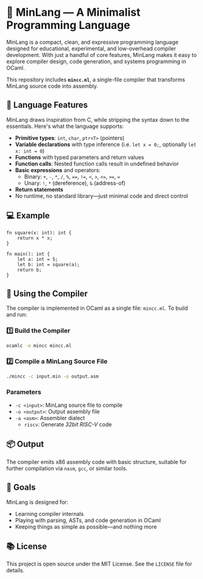 # 🧵 MinLang — A Minimalist Programming Language

MinLang is a compact, clean, and expressive programming language designed for educational, experimental, and low-overhead compiler development. With just a handful of core features, MinLang makes it easy to explore compiler design, code generation, and systems programming in OCaml.

This repository includes **`mincc.ml`**, a single-file compiler that transforms MinLang source code into assembly.

## 🔧 Language Features

MinLang draws inspiration from C, while stripping the syntax down to the essentials. Here's what the language supports:

- **Primitive types**: `int`, `char`, `ptr<T>` (pointers)
- **Variable declarations** with type inference (i.e. `let x = 0;`, optionally `let x: int = 0`)
- **Functions** with typed parameters and return values
- **Function calls**: Nested function calls result in undefined behavior
- **Basic expressions** and operators:
  - Binary: `+`, `-`, `*`, `/`, `%`, `==`, `!=`, `<`, `>`, `<=`, `>=`, `=`
  - Unary: `!`, `*` (dereference), `&` (address-of)
- **Return statements**
- No runtime, no standard library—just minimal code and direct control


## 💻 Example

```minlang
fn square(x: int): int {
    return x * x;
}

fn main(): int {
    let a: int = 5;
    let b: int = square(a);
    return b;
}
```

## 🚀 Using the Compiler

The compiler is implemented in OCaml as a single file: `mincc.ml`. To build and run:

### 1️⃣ Build the Compiler

```bash
ocamlc -o mincc mincc.ml
```

### 2️⃣ Compile a MinLang Source File

```bash
./mincc -c input.min -o output.asm
```

### Parameters

- `-c <input>`: MinLang source file to compile
- `-o <output>`: Output assembly file
- `-a <asm>`: Assembler dialect
  - `riscv`: Generate *32bit RISC-V* code


## 📦 Output

The compiler emits x86 assembly code with basic structure, suitable for further compilation via `nasm`, `gcc`, or similar tools.

## 🧪 Goals

MinLang is designed for:

- Learning compiler internals
- Playing with parsing, ASTs, and code generation in OCaml
- Keeping things as simple as possible—and nothing more

## 📚 License

This project is open source under the MIT License. See the `LICENSE` file for details.
